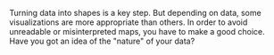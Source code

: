 Turning data into shapes is a key step. But depending on data, some visualizations are more appropriate than others. In order to avoid unreadable or misinterpreted maps, you have to make a good choice.   
Have you got an idea of the "nature" of your data?